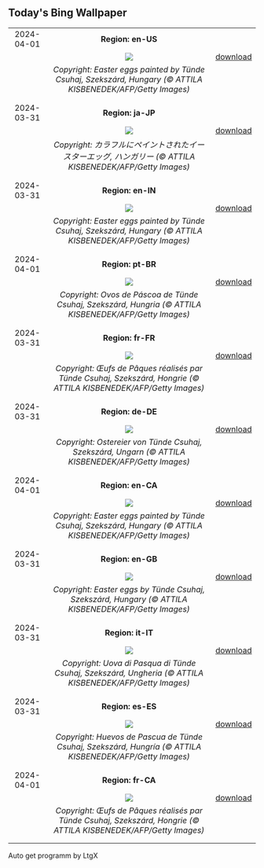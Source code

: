 ## Today's Bing Wallpaper
|      |      |      |
| :----: | :----: | :----: |
|2024-04-01|**Region: en-US**||
||![](https://www.bing.com/th?id=OHR.HungarianEggs_EN-US3026213374_UHD.jpg&pid=hp&w=1152&h=648&rs=1&c=4)| [download](https://www.bing.com/th?id=OHR.HungarianEggs_EN-US3026213374_UHD.jpg)|
||*Copyright: Easter eggs painted by Tünde Csuhaj, Szekszárd, Hungary (© ATTILA KISBENEDEK/AFP/Getty Images)*
||
|||
|2024-03-31|**Region: ja-JP**||
||![](https://www.bing.com/th?id=OHR.HungarianEggs_JA-JP9558688915_UHD.jpg&pid=hp&w=1152&h=648&rs=1&c=4)| [download](https://www.bing.com/th?id=OHR.HungarianEggs_JA-JP9558688915_UHD.jpg)|
||*Copyright: カラフルにペイントされたイースターエッグ, ハンガリー (© ATTILA KISBENEDEK/AFP/Getty Images)*
||
|||
|2024-03-31|**Region: en-IN**||
||![](https://www.bing.com/th?id=OHR.HungarianEggs_EN-IN6319733019_UHD.jpg&pid=hp&w=1152&h=648&rs=1&c=4)| [download](https://www.bing.com/th?id=OHR.HungarianEggs_EN-IN6319733019_UHD.jpg)|
||*Copyright: Easter eggs painted by Tünde Csuhaj, Szekszárd, Hungary (© ATTILA KISBENEDEK/AFP/Getty Images)*
||
|||
|2024-04-01|**Region: pt-BR**||
||![](https://www.bing.com/th?id=OHR.HungarianEggs_PT-BR0431246025_UHD.jpg&pid=hp&w=1152&h=648&rs=1&c=4)| [download](https://www.bing.com/th?id=OHR.HungarianEggs_PT-BR0431246025_UHD.jpg)|
||*Copyright: Ovos de Páscoa de Tünde Csuhaj, Szekszárd, Hungria (© ATTILA KISBENEDEK/AFP/Getty Images)*
||
|||
|2024-03-31|**Region: fr-FR**||
||![](https://www.bing.com/th?id=OHR.HungarianEggs_FR-FR9262429239_UHD.jpg&pid=hp&w=1152&h=648&rs=1&c=4)| [download](https://www.bing.com/th?id=OHR.HungarianEggs_FR-FR9262429239_UHD.jpg)|
||*Copyright: Œufs de Pâques réalisés par Tünde Csuhaj, Szekszárd, Hongrie (© ATTILA KISBENEDEK/AFP/Getty Images)*
||
|||
|2024-03-31|**Region: de-DE**||
||![](https://www.bing.com/th?id=OHR.HungarianEggs_DE-DE6470935823_UHD.jpg&pid=hp&w=1152&h=648&rs=1&c=4)| [download](https://www.bing.com/th?id=OHR.HungarianEggs_DE-DE6470935823_UHD.jpg)|
||*Copyright: Ostereier von Tünde Csuhaj, Szekszárd, Ungarn (© ATTILA KISBENEDEK/AFP/Getty Images)*
||
|||
|2024-04-01|**Region: en-CA**||
||![](https://www.bing.com/th?id=OHR.HungarianEggs_EN-CA7704543588_UHD.jpg&pid=hp&w=1152&h=648&rs=1&c=4)| [download](https://www.bing.com/th?id=OHR.HungarianEggs_EN-CA7704543588_UHD.jpg)|
||*Copyright: Easter eggs painted by Tünde Csuhaj, Szekszárd, Hungary (© ATTILA KISBENEDEK/AFP/Getty Images)*
||
|||
|2024-03-31|**Region: en-GB**||
||![](https://www.bing.com/th?id=OHR.HungarianEggs_EN-GB1813160198_UHD.jpg&pid=hp&w=1152&h=648&rs=1&c=4)| [download](https://www.bing.com/th?id=OHR.HungarianEggs_EN-GB1813160198_UHD.jpg)|
||*Copyright: Easter eggs by Tünde Csuhaj, Szekszárd, Hungary (© ATTILA KISBENEDEK/AFP/Getty Images)*
||
|||
|2024-03-31|**Region: it-IT**||
||![](https://www.bing.com/th?id=OHR.HungarianEggs_IT-IT8993577928_UHD.jpg&pid=hp&w=1152&h=648&rs=1&c=4)| [download](https://www.bing.com/th?id=OHR.HungarianEggs_IT-IT8993577928_UHD.jpg)|
||*Copyright: Uova di Pasqua di Tünde Csuhaj, Szekszárd, Ungheria (© ATTILA KISBENEDEK/AFP/Getty Images)*
||
|||
|2024-03-31|**Region: es-ES**||
||![](https://www.bing.com/th?id=OHR.HungarianEggs_ES-ES9484985742_UHD.jpg&pid=hp&w=1152&h=648&rs=1&c=4)| [download](https://www.bing.com/th?id=OHR.HungarianEggs_ES-ES9484985742_UHD.jpg)|
||*Copyright: Huevos de Pascua de Tünde Csuhaj, Szekszárd, Hungría (© ATTILA KISBENEDEK/AFP/Getty Images)*
||
|||
|2024-04-01|**Region: fr-CA**||
||![](https://www.bing.com/th?id=OHR.HungarianEggs_FR-CA5727463691_UHD.jpg&pid=hp&w=1152&h=648&rs=1&c=4)| [download](https://www.bing.com/th?id=OHR.HungarianEggs_FR-CA5727463691_UHD.jpg)|
||*Copyright: Œufs de Pâques réalisés par Tünde Csuhaj, Szekszárd, Hongrie (© ATTILA KISBENEDEK/AFP/Getty Images)*
||
|||

Auto get programm by LtgX
